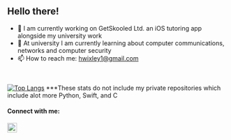 ## Hello there!

- 🔭 I am currently working on GetSkooled Ltd. an iOS tutoring app alongside my university work
- 🌱 At university I am currently learning about computer communications, networks and computer security
- 📫 How to reach me: hwixley1@gmail.com

<br>

[![Top Langs](https://github-readme-stats.vercel.app/api/top-langs/?username=hwixley&layout=compact&langs_count=4)](https://github.com/anuraghazra/github-readme-stats)
***These stats do not include my private repositories which include alot more Python, Swift, and C


#### Connect with me:
[<img align="left" width="22px" src="https://cdns.iconmonstr.com/wp-content/assets/preview/2012/240/iconmonstr-linkedin-2.png" />][linkedin]

[linkedin]: https://www.linkedin.com/in/harry-wixley/
